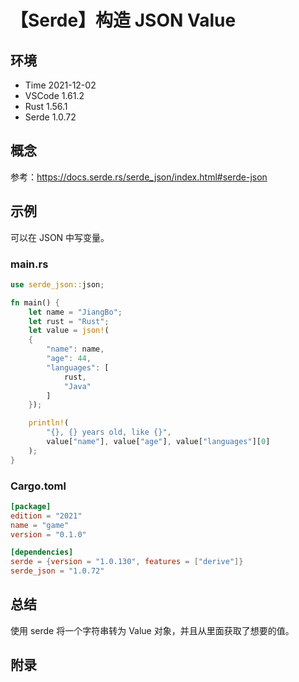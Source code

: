 # 【Serde】构造 JSON Value

## 环境

- Time 2021-12-02
- VSCode 1.61.2
- Rust 1.56.1
- Serde 1.0.72

## 概念

参考：<https://docs.serde.rs/serde_json/index.html#serde-json>  

## 示例

可以在 JSON 中写变量。

### main.rs

```rust
use serde_json::json;

fn main() {
    let name = "JiangBo";
    let rust = "Rust";
    let value = json!(
    {
        "name": name,
        "age": 44,
        "languages": [
            rust,
            "Java"
        ]
    });

    println!(
        "{}, {} years old, like {}",
        value["name"], value["age"], value["languages"][0]
    );
}
```

### Cargo.toml

```toml
[package]
edition = "2021"
name = "game"
version = "0.1.0"

[dependencies]
serde = {version = "1.0.130", features = ["derive"]}
serde_json = "1.0.72"
```

## 总结

使用 serde 将一个字符串转为 Value 对象，并且从里面获取了想要的值。

## 附录
